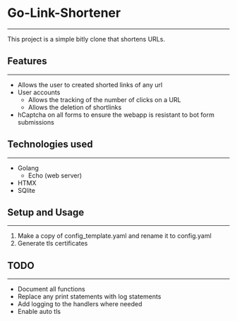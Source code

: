 # Go-Link-Shortener
---
This project is a simple bitly clone that shortens URLs. 

## Features
---
* Allows the user to created shorted links of any url
* User accounts
    - Allows the tracking of the number of clicks on a URL
    - Allows the deletion of shortlinks
* hCaptcha on all forms to ensure the webapp is resistant to bot form submissions

## Technologies used
---
* Golang
    - Echo (web server)
* HTMX
* SQlite

## Setup and Usage 
---
1. Make a copy of config_template.yaml and rename it to config.yaml
2. Generate tls certificates 

## TODO
---
* Document all functions
* Replace any print statements with log statements
* Add logging to the handlers where needed
* Enable auto tls
